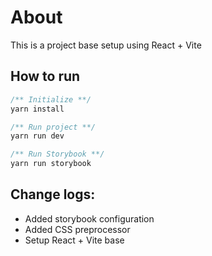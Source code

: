 # About
This is a project base setup using React + Vite

## How to run
```js
/** Initialize **/
yarn install

/** Run project **/
yarn run dev

/** Run Storybook **/
yarn run storybook
```


## Change logs:
- Added storybook configuration
- Added CSS preprocessor
- Setup React + Vite base


